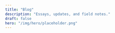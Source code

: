 ```yaml
---
title: "Blog"
description: "Essays, updates, and field notes."
draft: false
hero: "/img/hero/placeholder.png"
---
```

